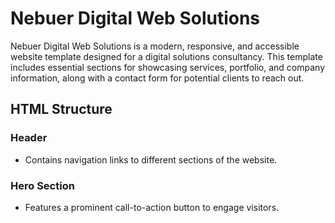 # Nebuer Digital Web Solutions

Nebuer Digital Web Solutions is a modern, responsive, and accessible website template designed for a digital solutions consultancy. This template includes essential sections for showcasing services, portfolio, and company information, along with a contact form for potential clients to reach out.

## HTML Structure

### Header
- Contains navigation links to different sections of the website.

### Hero Section
- Features a prominent call-to-action button to engage visitors.